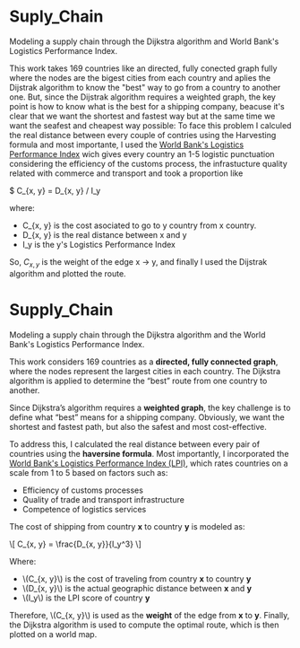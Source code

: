 # Suply_Chain
Modeling a supply chain through the Dijkstra algorithm and World Bank's Logistics Performance Index.

This work takes 169 countries like an directed, fully conected graph fully where the nodes are the bigest cities from each country and aplies the Dijstrak algorithm to know the "best" way to go from a country to another one.
But, since the Dijstrak algorithm requires a weighted graph, the key point is how to know what is the best for a shipping company, beacuse it's clear that we want the shortest and fastest way but at the same time we want the seafest and cheapest way possible: To face this problem I calculed the real distance between every couple of contries using the Harvesting formula and most importante, I used the [World Bank's Logistics Performance Index](https://datos.bancomundial.org/indicador/LP.LPI.OVRL.XQ) wich gives every country an 1-5 logistic punctuation considering the efficiency of the customs process, the infrastucture quality related with commerce and transport and took a proportion like

$ C_{x, y} = D_{x, y} / I_y

where:
- C_{x, y} is the cost asociated to go to y country from x country.
- D_{x, y} is the real distance between x and y
- I_y is the y's Logistics Performance Index

So, $C_{x, y}$ is the weight of the edge x -> y, and finally I used the Dijstrak algorithm and plotted the route.


# Supply_Chain  
Modeling a supply chain through the Dijkstra algorithm and the World Bank's Logistics Performance Index.

This work considers 169 countries as a **directed, fully connected graph**, where the nodes represent the largest cities in each country. The Dijkstra algorithm is applied to determine the “best” route from one country to another.

Since Dijkstra’s algorithm requires a **weighted graph**, the key challenge is to define what “best” means for a shipping company. Obviously, we want the shortest and fastest path, but also the safest and most cost-effective.  

To address this, I calculated the real distance between every pair of countries using the **haversine formula**. Most importantly, I incorporated the [World Bank's Logistics Performance Index (LPI)](https://datos.bancomundial.org/indicador/LP.LPI.OVRL.XQ), which rates countries on a scale from 1 to 5 based on factors such as:

- Efficiency of customs processes  
- Quality of trade and transport infrastructure  
- Competence of logistics services  

The cost of shipping from country **x** to country **y** is modeled as:

\\[
C_{x, y} = \\frac{D_{x, y}}{I_y^3}
\\]

Where:  
- \\(C_{x, y}\\) is the cost of traveling from country **x** to country **y**  
- \\(D_{x, y}\\) is the actual geographic distance between **x** and **y**  
- \\(I_y\\) is the LPI score of country **y**  

Therefore, \\(C_{x, y}\\) is used as the **weight** of the edge from **x** to **y**. Finally, the Dijkstra algorithm is used to compute the optimal route, which is then plotted on a world map.
